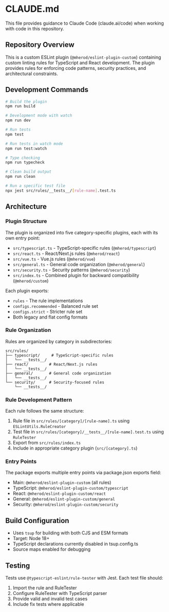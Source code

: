 # CLAUDE.md

This file provides guidance to Claude Code (claude.ai/code) when working with code in this repository.

## Repository Overview

This is a custom ESLint plugin (`@mherod/eslint-plugin-custom`) containing custom linting rules for TypeScript and React development. The plugin provides rules for enforcing code patterns, security practices, and architectural constraints.

## Development Commands

```bash
# Build the plugin
npm run build

# Development mode with watch
npm run dev

# Run tests
npm test

# Run tests in watch mode
npm run test:watch

# Type checking
npm run typecheck

# Clean build output
npm run clean

# Run a specific test file
npx jest src/rules/__tests__/[rule-name].test.ts
```

## Architecture

### Plugin Structure

The plugin is organized into five category-specific plugins, each with its own entry point:
- `src/typescript.ts` - TypeScript-specific rules (`@mherod/typescript`)
- `src/react.ts` - React/Next.js rules (`@mherod/react`)
- `src/vue.ts` - Vue.js rules (`@mherod/vue`)
- `src/general.ts` - General code organization (`@mherod/general`)
- `src/security.ts` - Security patterns (`@mherod/security`)
- `src/index.ts` - Combined plugin for backward compatibility (`@mherod/custom`)

Each plugin exports:
- `rules` - The rule implementations
- `configs.recommended` - Balanced rule set
- `configs.strict` - Stricter rule set
- Both legacy and flat config formats

### Rule Organization

Rules are organized by category in subdirectories:
```
src/rules/
├── typescript/     # TypeScript-specific rules
│   └── __tests__/
├── react/         # React/Next.js rules
│   └── __tests__/
├── general/       # General code organization
│   └── __tests__/
└── security/      # Security-focused rules
    └── __tests__/
```

### Rule Development Pattern

Each rule follows the same structure:
1. Rule file in `src/rules/[category]/[rule-name].ts` using `ESLintUtils.RuleCreator`
2. Test file in `src/rules/[category]/__tests__/[rule-name].test.ts` using `RuleTester`
3. Export from `src/rules/index.ts`
4. Include in appropriate category plugin (`src/[category].ts`)

### Entry Points

The package exports multiple entry points via package.json exports field:
- Main: `@mherod/eslint-plugin-custom` (all rules)
- TypeScript: `@mherod/eslint-plugin-custom/typescript`
- React: `@mherod/eslint-plugin-custom/react`
- General: `@mherod/eslint-plugin-custom/general`
- Security: `@mherod/eslint-plugin-custom/security`

## Build Configuration

- Uses `tsup` for building with both CJS and ESM formats
- Target: Node 18+
- TypeScript declarations currently disabled in tsup.config.ts
- Source maps enabled for debugging

## Testing

Tests use `@typescript-eslint/rule-tester` with Jest. Each test file should:
1. Import the rule and RuleTester
2. Configure RuleTester with TypeScript parser
3. Provide valid and invalid test cases
4. Include fix tests where applicable